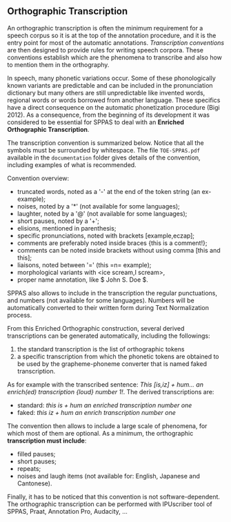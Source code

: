 ## Orthographic Transcription

An orthographic transcription is often the minimum requirement for a speech 
corpus so it is at the top of the annotation procedure, and it is the entry 
point for most of the automatic annotations.
*Transcription conventions* are then designed to provide rules for
writing speech corpora. These conventions establish which are the phenomena
to transcribe and also how to mention them in the orthography.

In speech, many phonetic variations occur. Some of these phonologically known 
variants are predictable and can be included in the pronunciation dictionary 
but many others are still unpredictable like invented words, regional words or 
words borrowed from another language. These specifics have a direct consequence
on the automatic phonetization procedure (Bigi 2012). 
As a consequence, from the beginning of its development it was considered to 
be essential for SPPAS to deal with an **Enriched Orthographic Transcription**.

The transcription convention is summarized below. Notice that all the symbols 
must be surrounded by whitespace. The file `TOE-SPPAS.pdf` available in the 
`documentation` folder gives details of the convention, including examples of 
what is recommended.

Convention overview:

* truncated words, noted as a '-' at the end of the token string (an ex- example);
* noises, noted by a '*' (not available for some languages);
* laughter, noted by a '@' (not available for some languages);
* short pauses, noted by a '+';
* elisions, mentioned in parenthesis;
* specific pronunciations, noted with brackets [example,eczap];
* comments are preferably noted inside braces {this is a comment!};
* comments can be noted inside brackets without using comma [this and this];
* liaisons, noted between '=' (this =n= example);
* morphological variants with \<ice scream,I scream\>,
* proper name annotation, like \$ John S. Doe \$.

SPPAS also allows to include in the transcription the regular punctuations,
and numbers (not available for some languages). Numbers will be automatically 
converted to their written form during Text Normalization process.

From this Enriched Orthographic construction, several derived transcriptions 
can be generated automatically, including the followings: 

1. the standard transcription is the list of orthographic tokens
2. a specific transcription from which the phonetic tokens are obtained 
to be used by the grapheme-phoneme converter that is named 
faked transcription.

As for example with the transcribed sentence: *This [is,iz] + hum... an enrich(ed)
transcription {loud} number 1!*. The derived transcriptions are:

- standard: *this is + hum an enriched transcription number one*
- faked: *this iz + hum an enrich transcription number one*

The convention then allows to include a large scale of phenomena, for which 
most of them are optional. As a minimum, the orthographic **transcription 
must include**:

- filled pauses;
- short pauses;
- repeats;
- noises and laugh items (not available for: English, Japanese and Cantonese).

Finally, it has to be noticed that this convention is not software-dependent.
The orthographic transcription can be performed with IPUscriber tool
of SPPAS, Praat, Annotation Pro, Audacity, ...
